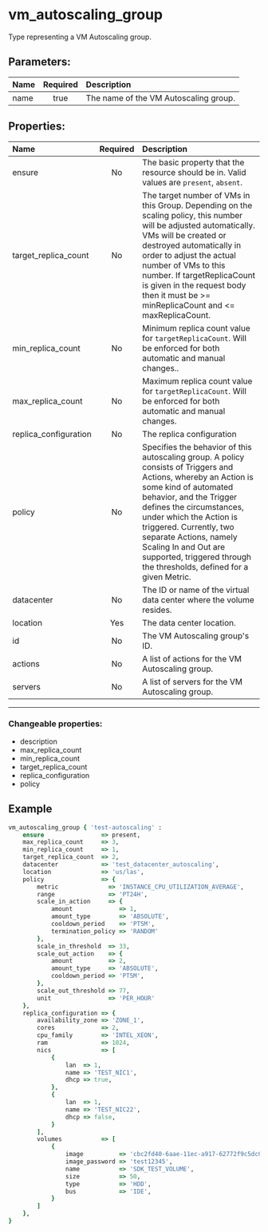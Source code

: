 # vm_autoscaling_group

Type representing a VM Autoscaling group.

## Parameters:

| Name | Required | Description |
| :--- | :-: | :--- |
| name | true | The name of the VM Autoscaling group.   |

## Properties:

| Name | Required | Description |
| :--- | :-: | :--- |
| ensure | No | The basic property that the resource should be in.  Valid values are `present`, `absent`.  |
| target_replica_count | No | The target number of VMs in this Group. Depending on the scaling policy, this number will be adjusted automatically. VMs will be created or destroyed automatically in order to adjust the actual number of VMs to this number. If targetReplicaCount is given in the request body then it must be >= minReplicaCount and <= maxReplicaCount.   |
| min_replica_count | No | Minimum replica count value for `targetReplicaCount`. Will be enforced for both automatic and manual changes..   |
| max_replica_count | No | Maximum replica count value for `targetReplicaCount`. Will be enforced for both automatic and manual changes.   |
| replica_configuration | No | The replica configuration   |
| policy | No | Specifies the behavior of this autoscaling group. A policy consists of Triggers and Actions, whereby an Action is some kind of automated behavior, and the Trigger defines the circumstances, under which the Action is triggered. Currently, two separate Actions, namely Scaling In and Out are supported, triggered through the thresholds, defined for a given Metric.   |
| datacenter | No | The ID or name of the virtual data center where the volume resides.   |
| location | Yes | The data center location.   |
| id | No | The VM Autoscaling group's ID.   |
| actions | No | A list of actions for the VM Autoscaling group.   |
| servers | No | A list of servers for the VM Autoscaling group.   |
***


### Changeable properties:

* description
* max_replica_count
* min_replica_count
* target_replica_count
* replica_configuration
* policy


## Example

```ruby
vm_autoscaling_group { 'test-autoscaling' :
    ensure                => present,
    max_replica_count     => 3,
    min_replica_count     => 1,
    target_replica_count  => 2,
    datacenter            => 'test_datacenter_autoscaling',
    location              => 'us/las',
    policy                => {
        metric              => 'INSTANCE_CPU_UTILIZATION_AVERAGE',
        range               => 'PT24H',
        scale_in_action     => {
            amount             => 1,
            amount_type        => 'ABSOLUTE',
            cooldown_period    => 'PT5M',
            termination_policy => 'RANDOM'
        },
        scale_in_threshold  => 33,
        scale_out_action    => {
            amount          => 2,
            amount_type     => 'ABSOLUTE',
            cooldown_period => 'PT5M',
        },
        scale_out_threshold => 77,
        unit                => 'PER_HOUR'
    },
    replica_configuration => {
        availability_zone => 'ZONE_1',
        cores             => 2,
        cpu_family        => 'INTEL_XEON',
        ram               => 1024,
        nics              => [
            {
                lan  => 1,
                name => 'TEST_NIC1',
                dhcp => true,
            },
            {
                lan  => 1,
                name => 'TEST_NIC22',
                dhcp => false,
            }
        ],
        volumes           => [
            {
                image          => 'cbc2fd40-6aae-11ec-a917-62772f9c5dc0',
                image_password => 'test12345',
                name           => 'SDK_TEST_VOLUME',
                size           => 50,
                type           => 'HDD',
                bus            => 'IDE',
            }
        ]
    },
}

```
